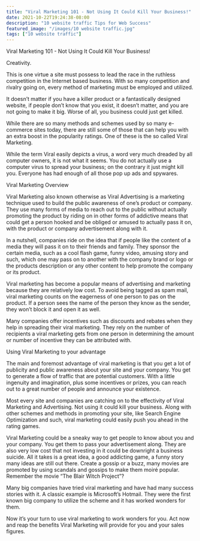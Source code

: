 ```yaml
---
title: "Viral Marketing 101 - Not Using It Could Kill Your Business!"
date: 2021-10-22T19:24:38-08:00
description: "10 website traffic Tips for Web Success"
featured_image: "/images/10 website traffic.jpg"
tags: ["10 website traffic"]
---
```


Viral Marketing 101 - Not Using It Could Kill Your Business!


Creativity. 

This is one virtue a site must possess to lead the race in the ruthless competition in the Internet based business. With so many competition and rivalry going on, every method of marketing must be employed and utilized. 

It doesn’t matter if you have a killer product or a fantastically designed website, if people don’t know that you exist, it doesn’t matter, and you are not going to make it big. Worse of all, you business could just get killed. 

While there are so many methods and schemes used by so many e-commerce sites today, there are still some of those that can help you with an extra boost in the popularity ratings. One of these is the so called Viral Marketing. 

While the term Viral easily depicts a virus, a word very much dreaded by all computer owners, it is not what it seems. You do not actually use a computer virus to spread your business; on the contrary it just might kill you. Everyone has had enough of all those pop up ads and spywares. 

Viral Marketing Overview

Viral Marketing also known otherwise as Viral Advertising is a marketing technique used to build the public awareness of one’s product or company. They use many forms of media to reach out to the public without actually promoting the product by riding on in other forms of addictive means that could get a person hooked and be obliged or amused to actually pass it on, with the product or company advertisement along with it. 

In a nutshell, companies ride on the idea that if people like the content of a media they will pass it on to their friends and family. They sponsor the certain media, such as a cool flash game, funny video, amusing story and such, which one may pass on to another with the company brand or logo or the products description or any other content to help promote the company or its product. 

Viral marketing has become a popular means of advertising and marketing because they are relatively low cost. To avoid being tagged as spam mail, viral marketing counts on the eagerness of one person to pas on the product. If a person sees the name of the person they know as the sender, they won’t block it and open it as well. 

Many companies offer incentives such as discounts and rebates when they help in spreading their viral marketing. They rely on the number of recipients a viral marketing gets from one person in determining the amount or number of incentive they can be attributed with. 

Using Viral Marketing to your advantage

The main and foremost advantage of viral marketing is that you get a lot of publicity and public awareness about your site and your company. You get to generate a flow of traffic that are potential customers. With a little ingenuity and imagination, plus some incentives or prizes, you can reach out to a great number of people and announce your existence.

Most every site and companies are catching on to the effectivity of Viral Marketing and Advertising. Not using it could kill your business. Along with other schemes and methods in promoting your site, like Search Engine Optimization and such, viral marketing could easily push you ahead in the rating games. 

Viral Marketing could be a sneaky way to get people to know about you and your company. You get them to pass your advertisement along. They are also very low cost that not investing in it could be downright a business suicide. All it takes is a great idea, a good addicting game, a funny story many ideas are still out there. Create a gossip or a buzz, many movies are promoted by using scandals and gossips to make them moiré popular. Remember the movie “The Blair Witch Project”?

Many big companies have tried viral marketing and have had many success stories with it. A classic example is Microsoft’s Hotmail. They were the first known big company to utilize the scheme and it has worked wonders for them. 

Now it’s your turn to use viral marketing to work wonders for you. Act now and reap the benefits Viral Marketing will provide for you and your sales figures.  

